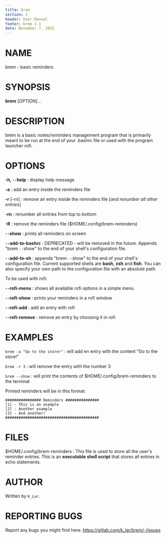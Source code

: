 ```yaml
---
title: brem
section: 1
header: User Manual
footer: brem 1.1
date: November 7, 2022
---
```


# NAME

brem - basic reminders

# SYNOPSIS

**brem** [*OPTION*]...

# DESCRIPTION

brem is a basic notes/reminders management program that is primarily meant to be
run at the end of your .bashrc file or used with the program launcher rofi.  

# OPTIONS

**-h, `--`help**
: display help message

**-a**
: add an entry inside the reminders file

**-r** [*-rn*]
: remove an entry inside the reminders file [*and renumber all other entries*]

**-rn**
: renumber all entries from top to bottom

**-R**
: remove the reminders file ($HOME/.config/brem-reminders)

**`--`show**
: prints all reminders on screen

**`--`add-to-bashrc**
: DEPRECATED - will be removed in the future.
Appends "brem `--`show" to the end of your shell's configuration file.

**`--`add-to-sh**
: appends "brem `--`show" to the end of your shell's configuration file. Current supported shells are
**bash**, **zsh** and **fish**. You can also specify your own path to the configuration file with an
absolute path.

To be used with rofi:  

**`--`rofi-menu**
: shows all available rofi options in a simple menu

**`--`rofi-show**
: prints your reminders in a rofi window

**`--`rofi-add**
: add an entry with rofi

**`--`rofi-remove**
: remove an entry by choosing it in rofi

# EXAMPLES

`brem -a "Go to the store!"`
: will add en entry with the content "Go to the store!"

`brem -r 3`
: will remove the entry with the number 3

`brem --show`
: will print the contents of $HOME/.config/brem-reminders to the terminal

Printed reminders will be in this format:  
```
################ Reminders ###############
[1] - This is an example
[2] - Another example
[3] - And another!
##########################################
```

# FILES

$HOME/.config/brem-reminders
: This file is used to store all the user's reminder entries. This is an **executable shell script** that stores all entries in echo statements. 

# AUTHOR

Written by `K_Lar`.

# REPORTING BUGS

Report any bugs you might find here: <https://gitlab.com/k_lar/brem/-/issues>
